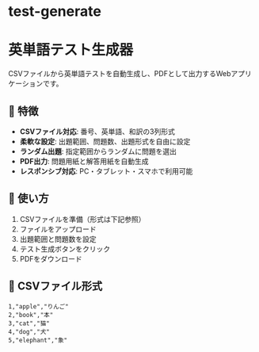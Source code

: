 # test-generate
# 英単語テスト生成器

CSVファイルから英単語テストを自動生成し、PDFとして出力するWebアプリケーションです。

## 🌟 特徴

- **CSVファイル対応**: 番号、英単語、和訳の3列形式
- **柔軟な設定**: 出題範囲、問題数、出題形式を自由に設定
- **ランダム出題**: 指定範囲からランダムに問題を選出
- **PDF出力**: 問題用紙と解答用紙を自動生成
- **レスポンシブ対応**: PC・タブレット・スマホで利用可能

## 🚀 使い方

1. CSVファイルを準備（形式は下記参照）
2. ファイルをアップロード
3. 出題範囲と問題数を設定
4. テスト生成ボタンをクリック
5. PDFをダウンロード

## 📄 CSVファイル形式

```csv
1,"apple","りんご"
2,"book","本"
3,"cat","猫"
4,"dog","犬"
5,"elephant","象"